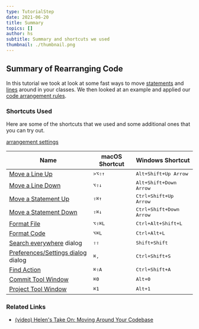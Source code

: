 ```yaml
---
type: TutorialStep
date: 2021-06-20
title: Summary
topics: []
author: hs
subtitle: Summary and shortcuts we used
thumbnail: ./thumbnail.png
---
```


## Summary of Rearranging Code

In this tutorial we took at look at some fast ways to move [statements](https://www.jetbrains.com/help/idea/working-with-source-code.html?keymap=primary_windows#move-statements) and [lines](https://www.jetbrains.com/help/idea/working-with-source-code.html?keymap=primary_windows#editor_lines_code_blocks) around in your classes. We then looked at an example and applied our [code arrangement rules](https://www.jetbrains.com/help/idea/reformat-and-rearrange-code.html#arrange_code).

### Shortcuts Used

Here are some of the shortcuts that we used and some additional ones that you can try out.

[arrangement settings](https://www.jetbrains.com/help/idea/reformat-and-rearrange-code.html#rearrange_code)

| Name                                                                                                                                  | macOS Shortcut  | Windows Shortcut                 |
| ------------------------------------------------------------------------------------------------------------------------------------- | --------------- | -------------------------------- |
| [Move a Line Up](https://www.jetbrains.com/help/idea/working-with-source-code.html?keymap=primary_windows#editor_lines_code_blocks)   | <kbd>>⌥⇧↑</kbd> | <kbd>Alt+Shift+Up Arrow</kbd>    |
| [Move a Line Down](https://www.jetbrains.com/help/idea/working-with-source-code.html?keymap=primary_windows#editor_lines_code_blocks) | <kbd>⌥⇧↓</kbd>  | <kbd>Alt+Shift+Down Arrow</kbd>  |
| [Move a Statement Up](https://www.jetbrains.com/help/idea/working-with-source-code.html?keymap=primary_windows#move-statements)       | <kbd>⇧⌘↑</kbd>  | <kbd>Ctrl+Shift+Up Arrow</kbd>   |
| [Move a Statement Down](https://www.jetbrains.com/help/idea/working-with-source-code.html?keymap=primary_windows#move-statements)     | <kbd>⇧⌘↓</kbd>  | <kbd>Ctrl+Shift+Down Arrow</kbd> |
| [Format File](https://www.jetbrains.com/help/idea/reformat-and-rearrange-code.html#reformat_file)                                     | <kbd>⌥⇧⌘L</kbd> | <kbd>Ctrl+Alt+Shift+L</kbd>      |
| [Format Code](https://www.jetbrains.com/help/idea/reformat-and-rearrange-code.html#reformat_code)                                     | <kbd>⌥⌘L</kbd>  | <kbd>Ctrl+Alt+L</kbd>            |
| [Search everywhere](https://www.jetbrains.com/help/idea/searching-everywhere.html) dialog                                             | <kbd>⇧⇧</kbd>   | <kbd>Shift+Shift</kbd>           |
| [Preferences/Settings dialog](https://www.jetbrains.com/help/idea/searching-everywhere.html) dialog                                   | <kbd>⌘,</kbd>   | <kbd>Ctrl+Shift+S</kbd>          |
| [Find Action](https://www.jetbrains.com/help/idea/searching-everywhere.html)                                                          | <kbd>⌘⇧A</kbd>  | <kbd>Ctrl+Shift+A</kbd>          |
| [Commit Tool Window](https://www.jetbrains.com/help/idea/commit-and-push-changes.html)                                                | <kbd>⌘0</kbd>   | <kbd>Alt+0</kbd>                 |
| [Project Tool Window](https://www.jetbrains.com/help/idea/project-tool-window.html)                                                   | <kbd>⌘1</kbd>   | <kbd>Alt+1</kbd>                 |

### Related Links

- [(video) Helen's Take On: Moving Around Your Codebase](https://www.youtube.com/watch?v=2sDCA25qfKk)
